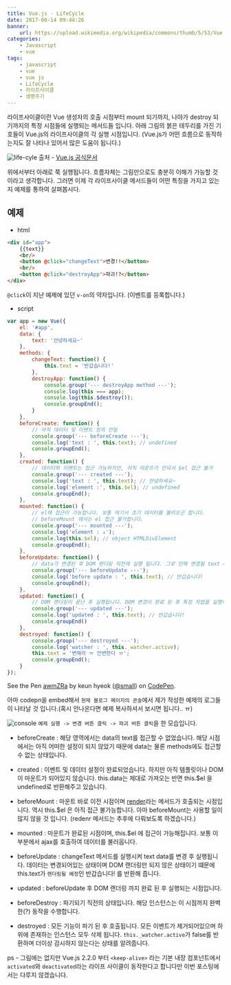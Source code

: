 ```yaml
---
title: Vue.js - LifeCycle
date: 2017-06-14 09:44:26
banner:
    url: https://upload.wikimedia.org/wikipedia/commons/thumb/5/53/Vue.js_Logo.svg/480px-Vue.js_Logo.svg.png?uselang=ko
categories:
    - Javascript
    - vue
tags:
    - javascript
    - vue
    - vue js
    - LifeCycle
    - 라이프사이클
    - 생명주기
---
```

[link1]: https://vuejs.org/
[link2]: https://kr.vuejs.org/v2/guide/render-function.html

라이프사이클이란 Vue 생성자의 호출 시점부터 mount 되기까지, 나아가 destroy 되기까지의 특정 시점들에 실행되는 메서드들 입니다. 아래 그림의 붉은 테두리를 가진 기호들이 Vue.js의 라이프사이클의 각 실행 시점입니다. (Vue.js가 어떤 흐름으로 동작하는지도 잘 나타나 있어서 많은 도움이 됩니다.)

![life-cyle](https://user-images.githubusercontent.com/14171723/27110978-f53bed4c-50e7-11e7-97b0-266c2244487c.png)
출처 - [Vue.js 공식문서][link1]

위에서부터 아래로 쭉 실행됩니다. 흐름자체는 그림만으로도 충분히 이해가 가능할 것 이라고 생각합니다. 그러면 이제 각 라이프사이클 메서드들이 어떤 특징을 가지고 있는지 예제를 통하여 살펴봅시다.

## 예제
- html

```html
<div id="app">
    {{text}}
    <br/>
    <button @click="changeText">변경!!</button>
    <br/>
    <button @click="destroyApp">파괴!?</button>
</div>
```
`@click`이 지난 예제에 있던 `v-on`의 약자입니다. (이벤트를 등록합니다.)


- script

```javascript
var app = new Vue({
    el: '#app',
    data: {
        text: '안녕하세요~'
    },
    methods: {
        changeText: function() {
            this.text = '반갑습니다!'
        },
        destroyApp: function() {
            console.group('--- destroyApp method ---');
            console.log(this === app);
            console.log(this.$destroy());
            console.groupEnd();
        }
    },
    beforeCreate: function() {
        // 아직 데이터 및 이벤트 정의 안됨
        console.group('--- beforeCreate ---');
        console.log('text : ', this.text); // undefined
        console.groupEnd();
    },
    created: function() {
        // 데이터와 이벤트는 접근 가능하지만, 아직 마운트가 안되서 $el 접근 불가
        console.group('--- created ---');
        console.log('text : ', this.text); // 안녕하세요~
        console.log('element :', this.$el); // undefined
        console.groupEnd();
    },
    mounted: function() {
        // el에 접근이 가능합니다. 보통 여기서 초기 데이터를 불러오곤 합니다.
        // beforeMount 에서는 el 접근 불가합니다.
        console.group('--- mounted ---');
        console.log('element : ↓');
        console.log(this.$el); // object HTMLDivElement
        console.groupEnd();
    },
    beforeUpdate: function() {
        // data가 변경된 후 DOM 랜더링 직전에 실행 됩니다. 그로 인해 변경될 text data를 가지고 있는 것 입니다.
        console.group('--- beforeUpdate ---');
        console.log('before update : ', this.text); // 반갑습니다!
        console.groupEnd();
    },
    updated: function() {
        // DOM 랜더링이 끝난 후 실행됩니다. DOM 변경이 완료 된 후 특정 작업을 실행해야할 경우 이곳에..
        console.group('--- updated ---');
        console.log('updated : ', this.text); // 반갑습니다!
        console.groupEnd()
    },
    destroyed: function() {
        console.group('--- destroyed ---');
        console.log('watcher : ', this._watcher.active);
        this.text = '변해라 ㅠ 안변한다 ㅠ';
        console.groupEnd();
    }
});
```
<p data-height="300" data-theme-id="11131" data-slug-hash="awmZRa" data-default-tab="result" data-user="small" data-embed-version="2" data-pen-title="awmZRa" class="codepen">See the Pen <a href="https://codepen.io/small/pen/awmZRa/">awmZRa</a> by keun hyeok (<a href="https://codepen.io/small">@small</a>) on <a href="https://codepen.io">CodePen</a>.</p>
<script async src="https://production-assets.codepen.io/assets/embed/ei.js"></script>

아마 codepn을 embed해서 `현재 블로그 페이지의 콘솔`에서 제가 작성한 예제의 로그들이 나타날 것 입니다.(혹시 안나온다면 예제 복사하셔서 보시면 됩니다.. ㅠ)

![console](https://user-images.githubusercontent.com/14171723/27120796-e4b3309c-511f-11e7-9e63-49a6c96cc2b3.png)
`예제 실행 -> 변경 버튼 클릭 -> 파괴 버튼 클릭`을 한 모습입니다.
- beforeCreate : 해당 영역에서는 data의 text를 접근할 수 없었습니다. 해당 시점에서는 아직 어떠한 설정이 되지 않았기 때문에 data는 물론 methods에도 접근할 수 없는 상태입니다.

- created : 이벤트 및 데이터 설정이 완료되었습니다. 하지만 아직 템플릿이나 DOM이 마운트가 되어있지 않습니다. this.data는 제대로 가져오는 반면 this.$el 을 undefined로 반환해주고 있습니다.

- beforeMount : 마운트 바로 이전 시점이며 [render][link2]라는 메서드가 호출되는 시점입니다. 역시 this.$el 은 아직 접근 불가능합니다. 아마 beforeMount는 사용할 일이 많지 않을 것 입니다. (redenr 메서드는 추후에 다뤄보도록 하겠습니다.)

- mounted : 마운트가 완료된 시점이며, this.$el 에 접근이 가능해집니다. 보통 이 부분에서 ajax를 호출하여 데이터를 불러옵니다.

- beforeUpdate : changeText 메서드를 실행시켜 text data를 변경 후 실행됩니다. 데이터는 변경되어있는 상태이며 DOM 랜더링만 되지 않은 상태이기 떄문에 this.text가 `랜더링될 예정`인 반갑습니다! 를 반환해 줍니다.

- updated : beforeUpdate 후 DOM 랜더링 까지 완료 된 후 실행되는 시점입니다.

- beforeDestroy : 파기되기 직전의 상태입니다. 해당 인스턴스는 이 시점까지 완벽한(?) 동작을 수행합니다.

- destroyed : 모든 기능이 파기 된 후 호출됩니다. 모든 이벤트가 제거되어있으며 하위에 존재하는 인스턴스 모두 삭제 됩니다. `this._watcher.active`가 false를 반환하며 더이상 감시하지 않는다는 상태를 알려줍니다.

ps - 그림에는 없지만 Vue.js 2.2.0 부터 `<keep-alive>` 라는 기본 내장 컴포넌트에서 `activated`와 `deactivated`라는 라이프 사이클이 동작한다고 합니다만 이번 포스팅에서는 다루지 않겠습니다.
